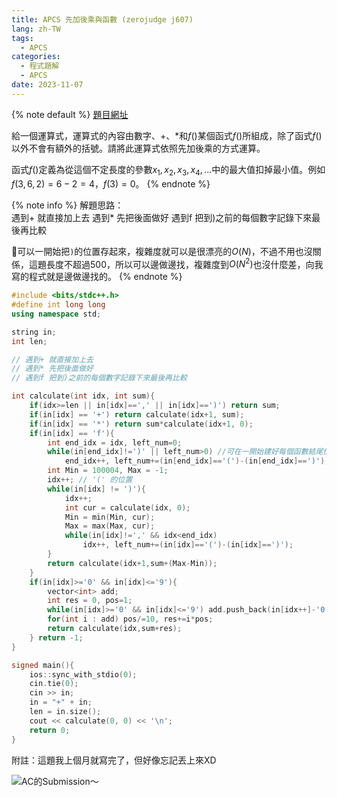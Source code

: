 ```yaml
---
title: APCS 先加後乘與函數 (zerojudge j607)
lang: zh-TW
tags:
  - APCS
categories:
  - 程式題解
  - APCS
date: 2023-11-07
---
```


{% note default %}
[題目網址](https://zerojudge.tw/ShowProblem?problemid=j607)

給一個運算式，運算式的內容由數字、+、*和$f()$某個函式$f()$所組成，除了函式$f()$以外不會有額外的括號。請將此運算式依照先加後乘的方式運算。

函式$f()$定義為從這個不定長度的參數$x_1, x_2, x_3, x_4, ...$中的最大值扣掉最小值。例如 $f(3,6,2)=6-2=4$，$f(3)=0$。
{% endnote %}

<!--more-->

{% note info %}
解題思路：  
遇到+ 就直接加上去
遇到* 先把後面做好
遇到f 把到)之前的每個數字記錄下來最後再比較

🌟可以一開始把`)`的位置存起來，複雜度就可以是很漂亮的$O(N)$，不過不用也沒關係，這題長度不超過500，所以可以邊做邊找，複雜度到$O(N^2)$也沒什麼差，向我寫的程式就是邊做邊找的。
{% endnote %}

```c++ APCS 先加後乘與函數
#include <bits/stdc++.h>
#define int long long
using namespace std;

string in;
int len;

// 遇到+ 就直接加上去
// 遇到* 先把後面做好
// 遇到f 把到)之前的每個數字記錄下來最後再比較

int calculate(int idx, int sum){
    if(idx>=len || in[idx]==',' || in[idx]==')') return sum;
    if(in[idx] == '+') return calculate(idx+1, sum);
    if(in[idx] == '*') return sum*calculate(idx+1, 0);
    if(in[idx] == 'f'){
        int end_idx = idx, left_num=0;
        while(in[end_idx]!=')' || left_num>0) //可在一開始建好每個函數結尾位置，複雜度可縮短至O(N)
            end_idx++, left_num+=(in[end_idx]=='(')-(in[end_idx]==')'); 
        int Min = 100004, Max = -1;
        idx++; // '(' 的位置
        while(in[idx] != ')'){
            idx++;
            int cur = calculate(idx, 0);
            Min = min(Min, cur);
            Max = max(Max, cur);
            while(in[idx]!=',' && idx<end_idx) 
                idx++, left_num+=(in[idx]=='(')-(in[idx]==')');
        }
        return calculate(idx+1,sum+(Max-Min));
    }
    if(in[idx]>='0' && in[idx]<='9'){
        vector<int> add;
        int res = 0, pos=1;
        while(in[idx]>='0' && in[idx]<='9') add.push_back(in[idx++]-'0'), pos*=10;
        for(int i : add) pos/=10, res+=i*pos;
        return calculate(idx,sum+res);
    } return -1;
}

signed main(){
    ios::sync_with_stdio(0);
    cin.tie(0);
    cin >> in;
    in = "+" + in;
    len = in.size();
    cout << calculate(0, 0) << '\n';
    return 0;
}
```

附註：這題我上個月就寫完了，但好像忘記丟上來XD

![AC的Submission～](https://i.imgur.com/gr5St9d.png)